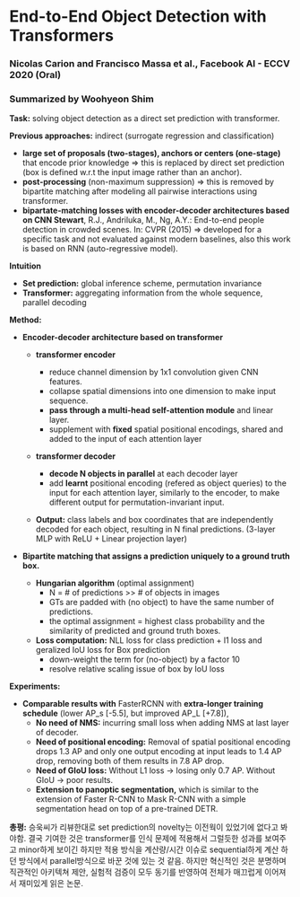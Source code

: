 # End-to-End Object Detection with Transformers 
### Nicolas Carion and Francisco Massa et al., Facebook AI - ECCV 2020 (Oral)
### Summarized by Woohyeon Shim 

**Task:** solving object detection as a direct set prediction with transformer.
	
**Previous approaches:** indirect (surrogate regression and classification)
* **large set of proposals (two-stages), anchors or centers (one-stage)** that encode prior knowledge ⇒ this is replaced by direct set prediction (box is defined w.r.t the input image rather than an anchor).
* **post-processing** (non-maximum suppression) ⇒ this is removed by bipartite matching after modeling all pairwise interactions using transformer.
* **bipartate-matching losses with encoder-decoder architectures based on CNN Stewart**, R.J., Andriluka, M., Ng, A.Y.: End-to-end people detection in crowded scenes. In: CVPR (2015) ⇒ developed for a specific task and not evaluated against modern baselines, also this work is based on RNN (auto-regressive model).
	
**Intuition**
* **Set prediction:** global inference scheme, permutation invariance
* **Transformer:** aggregating information from the whole sequence, parallel decoding
	
**Method:**
* **Encoder-decoder architecture based on transformer**
	* **transformer encoder**
		* reduce channel dimension by 1x1 convolution given CNN features.
		* collapse spatial dimensions into one dimension to make input sequence.
		* **pass through a multi-head self-attention module** and linear layer.
		* supplement with **fixed** spatial positional encodings, shared and added to the input of each attention layer
	
  	* **transformer decoder**
		* **decode N objects in parallel** at each decoder layer
		* add **learnt** positional encoding (refered as object queries) to the input for each attention layer, similarly to the encoder, to make different output for permutation-invariant input.
	
  * **Output:** class labels and box coordinates that are independently decoded for each object, resulting in N final predictions. (3-layer MLP with ReLU + Linear projection layer)

* **Bipartite matching that assigns a prediction uniquely to a ground truth box.**
	* **Hungarian algorithm** (optimal assignment)
		* N = # of predictions >> # of objects in images
		* GTs are padded with (no object) to have the same number of predictions.
		* the optimal assignment = highest class probability and the similarity of predicted and ground truth boxes.
	* **Loss computation:** NLL loss for class prediction + l1 loss and geralized IoU loss for Box prediction
		* down-weight the term for (no-object) by a factor 10
		* resolve relative scaling issue of box by IoU loss
			
**Experiments:**
  * **Comparable results with** FasterRCNN with **extra-longer training schedule** (lower AP_s [-5.5], but improved AP_L [+7.8]),
	* **No need of NMS:** incurring small loss when adding NMS at last layer of decoder.
	* **Need of positional encoding:** Removal of spatial positional encoding drops 1.3 AP and only one output encoding at input leads to 1.4 AP drop, removing both of them results in 7.8 AP drop.
	* **Need of GIoU loss:** Without L1 loss → losing only 0.7 AP. Without GIoU → poor results.
	* **Extension to panoptic segmentation,** which is similar to the extension of Faster R-CNN to Mask R-CNN with a simple segmentation head on top of a pre-trained DETR.

**총평:** 승욱씨가 리뷰한대로 set prediction의 novelty는 이전웍이 있었기에 없다고 봐야함. 결국 기여한 것은 transformer를 인식 문제에 적용해서 그럴듯한 성과를 보여주고 minor하게 보이긴 하지만 적용 방식을 계산량/시간 이슈로 sequential하게 계산 하던 방식에서 parallel방식으로 바꾼 것에 있는 것 같음. 하지만 혁신적인 것은 분명하며 직관적인 아키텍쳐 제안, 실험적 검증이 모두 동기를 반영하여 전체가 매끄럽게 이어져서 재미있게 읽은 논문.
